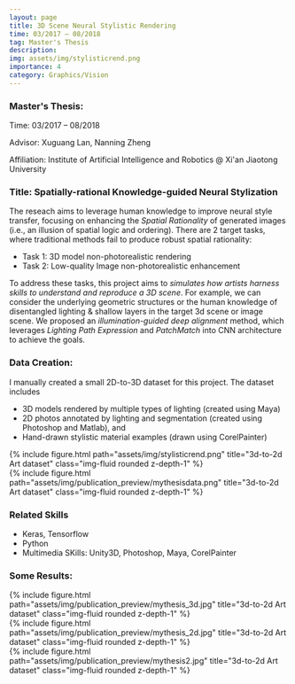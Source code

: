 ```yaml
---
layout: page
title: 3D Scene Neural Stylistic Rendering
time: 03/2017 – 08/2018
tag: Master's Thesis
description: 
img: assets/img/stylisticrend.png
importance: 4
category: Graphics/Vision
---
```



### Master's Thesis:

Time: 03/2017 – 08/2018

Advisor: Xuguang Lan, Nanning Zheng

Affiliation: Institute of Artificial Intelligence and Robotics @ Xi'an Jiaotong University


### Title: Spatially-rational Knowledge-guided Neural Stylization

The reseach aims to leverage human knowledge to improve neural style transfer, focusing on enhancing the *Spatial Rationality* of generated images (i.e., an illusion of spatial logic and ordering). There are 2 target tasks, where traditional methods fail to produce robust spatial rationality:
- Task 1: 3D model non-photorealistic rendering
- Task 2: Low-quality Image non-photorealistic enhancement

To address these tasks, this project aims to *simulates how artists harness skills to understand and reproduce a 3D scene*. For example, we can consider the underlying geometric structures or the human knowledge of disentangled lighting & shallow layers in the target 3d scene or image scene.  We proposed an *illumination-guided deep alignment* method, which leverages *Lighting Path Expression* and *PatchMatch* into CNN architecture to achieve the goals.

### Data Creation:

I manually created a small 2D-to-3D dataset for this project. The dataset includes 
- 3D models rendered by multiple types of lighting (created using Maya)
- 2D photos annotated by lighting and segmentation (created using Photoshop and Matlab), and 
- Hand-drawn stylistic material examples (drawn using CorelPainter)

<div class="row">
    <div class="col-sm mt-3 mt-md-0">
        {% include figure.html path="assets/img/stylisticrend.png" title="3d-to-2d Art dataset" class="img-fluid rounded z-depth-1" %}
    </div>
</div>

<div class="row">
    <div class="col-sm mt-3 mt-md-0">
        {% include figure.html path="assets/img/publication_preview/mythesisdata.png" title="3d-to-2d Art dataset" class="img-fluid rounded z-depth-1" %}
    </div>
</div>


### Related Skills
- Keras, Tensorflow
- Python
- Multimedia SKills: Unity3D, Photoshop, Maya, CorelPainter



### Some Results:



<div class="row">
    <div class="col-sm mt-4 mt-md-0">
        {% include figure.html path="assets/img/publication_preview/mythesis_3d.jpg" title="3d-to-2d Art dataset" class="img-fluid rounded z-depth-1" %}
    </div>
</div>

<div class="row">
    <div class="col-sm mt-4 mt-md-0">
        {% include figure.html path="assets/img/publication_preview/mythesis_2d.jpg" title="3d-to-2d Art dataset" class="img-fluid rounded z-depth-1" %}
    </div>
</div>


<div class="row">
    <div class="col-sm mt-4 mt-md-0">
        {% include figure.html path="assets/img/publication_preview/mythesis2.jpg" title="3d-to-2d Art dataset" class="img-fluid rounded z-depth-1" %}
    </div>
</div>

